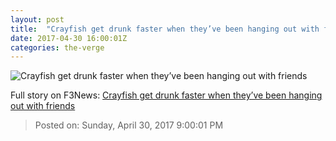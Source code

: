 ```yaml
---
layout: post
title:  "Crayfish get drunk faster when they’ve been hanging out with friends"
date: 2017-04-30 16:00:01Z
categories: the-verge
---
```


![Crayfish get drunk faster when they’ve been hanging out with friends](https://cdn0.vox-cdn.com/thumbor/x3DT1Tq5CGVE4Q1kffbGf0bJikk=/0x160:2100x1341/1600x900/cdn0.vox-cdn.com/uploads/chorus_image/image/54541689/crayfish_and_cocktails.0.png)




Full story on F3News: [Crayfish get drunk faster when they’ve been hanging out with friends](http://www.f3nws.com/n/YfhJuF)

> Posted on: Sunday, April 30, 2017 9:00:01 PM
